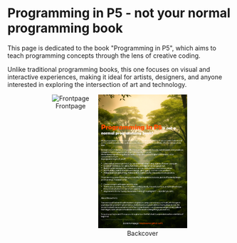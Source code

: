 # Programming in P5 - not your normal programming book

This page is dedicated to the book "Programming in P5", which aims to teach programming concepts through the lens of creative coding. 

Unlike traditional programming books, this one focuses on visual and interactive experiences, making it ideal for artists, designers, and anyone interested in exploring the intersection of art and technology.

<div style="display: flex; gap: 20px; align-items: flex-start; justify-content: center;">
	<div style="text-align: center;">
		<img src="frontpage.png" alt="Frontpage" width="200" height="300" style="object-fit: cover;" />
		<div>Frontpage</div>
	</div>
	<div style="text-align: center;">
		<img src="backcover.png" alt="Backcover" width="200" height="300" style="object-fit: cover;" />
		<div>Backcover</div>
	</div>
</div>
